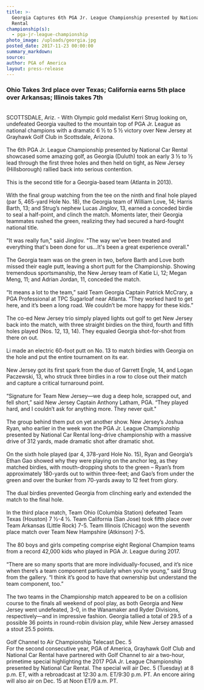 ```yaml
---
title: >-
  Georgia Captures 6th PGA Jr. League Championship presented by National Car
  Rental
championship(s):
  - pga-jr-league-championship
photo_image: /uploads/georgia.jpg
posted_date: 2017-11-23 00:00:00
summary_markdown:
source:
author: PGA of America
layout: press-release
---
```


### Ohio Takes 3rd place over Texas; California earns 5th place over Arkansas; Illinois takes 7th

<br>SCOTTSDALE, Ariz. - With Olympic gold medalist Kerri Strug looking on, undefeated Georgia vaulted to the mountain top of PGA Jr. League as national champions with a dramatic 6 ½ to 5 ½ victory over New Jersey at Grayhawk Golf Club in Scottsdale, Arizona.<br><br>The 6th PGA Jr. League Championship presented by National Car Rental showcased some amazing golf, as Georgia (Duluth) took an early 3 ½ to ½ lead through the first three holes and then held on tight, as New Jersey (Hillsborough) rallied back into serious contention.<br><br>This is the second title for a Georgia-based team (Atlanta in 2013).<br><br>With the final group watching from the tee on the ninth and final hole played (par 5, 465-yard Hole No. 18), the Georgia team of William Love, 14; Harris Barth, 13; and Strug’s nephew Lucas Jinglov, 13, earned a conceded birdie to seal a half-point, and clinch the match. Moments later, their Georgia teammates rushed the green, realizing they had secured a hard-fought national title.<br><br>"It was really fun," said Jinglov. "The way we've been treated and everything that's been done for us...It's been a great experience overall."<br><br>The Georgia team was on the green in two, before Barth and Love both missed their eagle putt, leaving a short putt for the Championship. Showing tremendous sportsmanship, the New Jersey team of Katie Li, 12; Megan Meng, 11; and Adrian Jordan, 11, conceded the match.<br><br>“It means a lot to the team,” said Team Georgia Captain Patrick McCrary, a PGA Professional at TPC Sugarloaf near Atlanta. “They worked hard to get here, and it’s been a long road. We couldn’t be more happy for these kids.”<br><br>The co-ed New Jersey trio simply played lights out golf to get New Jersey back into the match, with three straight birdies on the third, fourth and fifth holes played (Nos. 12, 13, 14). They equaled Georgia shot-for-shot from there on out.<br><br>Li made an electric 60-foot putt on No. 13 to match birdies with Georgia on the hole and put the entire tournament on its ear.<br><br>New Jersey got its first spark from the duo of Garrett Engle, 14, and Logan Paczewski, 13, who struck three birdies in a row to close out their match and capture a critical turnaround point.<br><br>“Signature for Team New Jersey—we dug a deep hole, scrapped out, and fell short,” said New Jersey Captain Anthony Latham, PGA. “They played hard, and I couldn’t ask for anything more. They never quit."<br><br>The group behind them put on yet another show. New Jersey’s Joshua Ryan, who earlier in the week won the PGA Jr. League Championship presented by National Car Rental long-drive championship with a massive drive of 312 yards, made dramatic shot after dramatic shot.<br><br>On the sixth hole played (par 4, 378-yard Hole No. 15), Ryan and Georgia’s Ethan Gao showed why they were playing on the anchor leg, as they matched birdies, with mouth-dropping shots to the green – Ryan’s from approximately 180-yards out to within three-feet; and Gao’s from under the green and over the bunker from 70-yards away to 12 feet from glory.<br><br>The dual birdies prevented Georgia from clinching early and extended the match to the final hole.<br><br>In the third place match, Team Ohio (Columbia Station) defeated Team Texas (Houston) 7 ½-4 ½. Team California (San Jose) took fifth place over Team Arkansas (Little Rock) 7-5. Team Illinois (Chicago) won the seventh place match over Team New Hampshire (Atkinson) 7-5.<br><br>The 80 boys and girls competing comprise eight Regional Champion teams from a record 42,000 kids who played in PGA Jr. League during 2017.<br><br>“There are so many sports that are more individually-focused, and it’s nice when there’s a team component particularly when you’re young,” said Strug from the gallery. “I think it’s good to have that ownership but understand the team component, too.”<br><br>The two teams in the Championship match appeared to be on a collision course to the finals all weekend of pool play, as both Georgia and New Jersey went undefeated, 3-0, in the Wanamaker and Ryder Divisions, respectively—and in impressive fashion. Georgia tallied a total of 29.5 of a possible 36 points in round-robin division play, while New Jersey amassed a stout 25.5 points.<br><br>Golf Channel to Air Championship Telecast Dec. 5<br>For the second consecutive year, PGA of America, Grayhawk Golf Club and National Car Rental have partnered with Golf Channel to air a two-hour, primetime special highlighting the 2017 PGA Jr. League Championship presented by National Car Rental. The special will air Dec. 5 (Tuesday) at 8 p.m. ET, with a rebroadcast at 12:30 a.m. ET/9:30 p.m. PT. An encore airing will also air on Dec. 15 at Noon ET/9 a.m. PT.